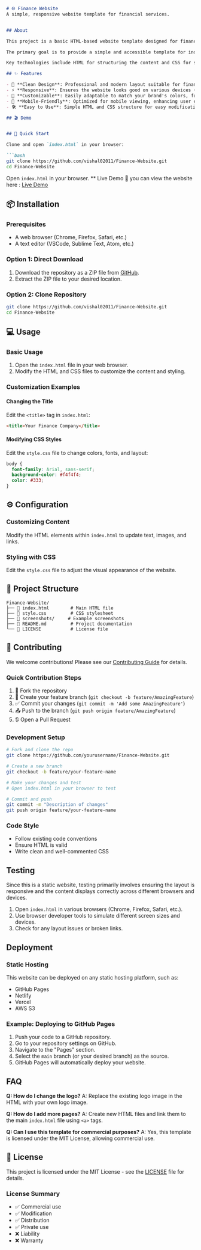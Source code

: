```markdown
# 🌐 Finance Website 
A simple, responsive website template for financial services.


## About

This project is a basic HTML-based website template designed for financial services or businesses. It provides a clean and professional layout that can be easily customized to fit specific branding and content needs.  The template aims to offer a starting point for creating a functional and visually appealing website without requiring extensive coding knowledge.

The primary goal is to provide a simple and accessible template for individuals or small businesses in the finance sector who need an online presence. It focuses on ease of use and customization, allowing users to quickly set up a website with essential information about their services.  The project utilizes HTML and CSS, ensuring broad compatibility and straightforward modification.

Key technologies include HTML for structuring the content and CSS for styling and layout. The architecture is intentionally kept simple to facilitate easy understanding and modification.  The unique selling point is its simplicity and focus on providing a basic, functional, and customizable website template specifically tailored for financial services.

## ✨ Features

- 🎯 **Clean Design**: Professional and modern layout suitable for financial businesses.
- ⚡ **Responsive**: Ensures the website looks good on various devices (desktops, tablets, and smartphones).
- 🎨 **Customizable**: Easily adaptable to match your brand's colors, fonts, and logo.
- 📱 **Mobile-Friendly**: Optimized for mobile viewing, enhancing user experience.
- 🛠️ **Easy to Use**: Simple HTML and CSS structure for easy modification and maintenance.

## 🎬 Demo


## 🚀 Quick Start

Clone and open `index.html` in your browser:

```bash
git clone https://github.com/vishal02011/Finance-Website.git
cd Finance-Website
```

Open `index.html` in your browser.
** Live Demo 🚀
you can view the website here : [Live Demo](https://astonishing-zabaione-495211.netlify.app/)

## 📦 Installation

### Prerequisites
- A web browser (Chrome, Firefox, Safari, etc.)
- A text editor (VSCode, Sublime Text, Atom, etc.)

### Option 1: Direct Download
1. Download the repository as a ZIP file from [GitHub](https://github.com/vishal02011/Finance-Website).
2. Extract the ZIP file to your desired location.

### Option 2: Clone Repository
```bash
git clone https://github.com/vishal02011/Finance-Website.git
cd Finance-Website
```

## 💻 Usage

### Basic Usage
1.  Open the `index.html` file in your web browser.
2.  Modify the HTML and CSS files to customize the content and styling.

### Customization Examples

#### Changing the Title
Edit the `<title>` tag in `index.html`:

```html
<title>Your Finance Company</title>
```

#### Modifying CSS Styles
Edit the `style.css` file to change colors, fonts, and layout:

```css
body {
  font-family: Arial, sans-serif;
  background-color: #f4f4f4;
  color: #333;
}
```

## ⚙️ Configuration

### Customizing Content
Modify the HTML elements within `index.html` to update text, images, and links.

### Styling with CSS
Edit the `style.css` file to adjust the visual appearance of the website.

## 📁 Project Structure

```
Finance-Website/
├── 📄 index.html        # Main HTML file
├── 📄 style.css         # CSS stylesheet
├── 📁 screenshots/     # Example screenshots
├── 📄 README.md         # Project documentation
└── 📄 LICENSE           # License file
```

## 🤝 Contributing

We welcome contributions! Please see our [Contributing Guide](CONTRIBUTING.md) for details.

### Quick Contribution Steps
1. 🍴 Fork the repository
2. 🌟 Create your feature branch (`git checkout -b feature/AmazingFeature`)
3. ✅ Commit your changes (`git commit -m 'Add some AmazingFeature'`)
4. 📤 Push to the branch (`git push origin feature/AmazingFeature`)
5. 🔃 Open a Pull Request

### Development Setup
```bash
# Fork and clone the repo
git clone https://github.com/yourusername/Finance-Website.git

# Create a new branch
git checkout -b feature/your-feature-name

# Make your changes and test
# Open index.html in your browser to test

# Commit and push
git commit -m "Description of changes"
git push origin feature/your-feature-name
```

### Code Style
- Follow existing code conventions
- Ensure HTML is valid
- Write clean and well-commented CSS

## Testing

Since this is a static website, testing primarily involves ensuring the layout is responsive and the content displays correctly across different browsers and devices.

1.  Open `index.html` in various browsers (Chrome, Firefox, Safari, etc.).
2.  Use browser developer tools to simulate different screen sizes and devices.
3.  Check for any layout issues or broken links.

## Deployment

### Static Hosting
This website can be deployed on any static hosting platform, such as:

-   GitHub Pages
-   Netlify
-   Vercel
-   AWS S3

### Example: Deploying to GitHub Pages
1.  Push your code to a GitHub repository.
2.  Go to your repository settings on GitHub.
3.  Navigate to the "Pages" section.
4.  Select the `main` branch (or your desired branch) as the source.
5.  GitHub Pages will automatically deploy your website.

## FAQ

**Q: How do I change the logo?**
A: Replace the existing logo image in the HTML with your own logo image.

**Q: How do I add more pages?**
A: Create new HTML files and link them to the main `index.html` file using `<a>` tags.

**Q: Can I use this template for commercial purposes?**
A: Yes, this template is licensed under the MIT License, allowing commercial use.

## 📄 License

This project is licensed under the MIT License - see the [LICENSE](LICENSE) file for details.

### License Summary
- ✅ Commercial use
- ✅ Modification
- ✅ Distribution
- ✅ Private use
- ❌ Liability
- ❌ Warranty
